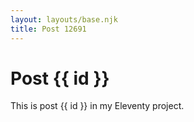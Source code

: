 ```yaml
---
layout: layouts/base.njk
title: Post 12691
---
```


# Post {{ id }}

This is post {{ id }} in my Eleventy project.
